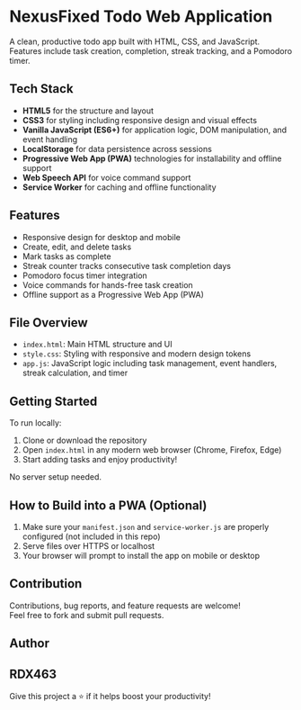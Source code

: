 # NexusFixed Todo Web Application

A clean, productive todo app built with HTML, CSS, and JavaScript.  
Features include task creation, completion, streak tracking, and a Pomodoro timer.

## Tech Stack

- **HTML5** for the structure and layout  
- **CSS3** for styling including responsive design and visual effects  
- **Vanilla JavaScript (ES6+)** for application logic, DOM manipulation, and event handling  
- **LocalStorage** for data persistence across sessions  
- **Progressive Web App (PWA)** technologies for installability and offline support  
- **Web Speech API** for voice command support  
- **Service Worker** for caching and offline functionality  

## Features

- Responsive design for desktop and mobile  
- Create, edit, and delete tasks  
- Mark tasks as complete  
- Streak counter tracks consecutive task completion days  
- Pomodoro focus timer integration  
- Voice commands for hands-free task creation  
- Offline support as a Progressive Web App (PWA)  

## File Overview

- `index.html`: Main HTML structure and UI  
- `style.css`: Styling with responsive and modern design tokens  
- `app.js`: JavaScript logic including task management, event handlers, streak calculation, and timer  

## Getting Started

To run locally:

1. Clone or download the repository  
2. Open `index.html` in any modern web browser (Chrome, Firefox, Edge)  
3. Start adding tasks and enjoy productivity!  

No server setup needed.

## How to Build into a PWA (Optional)

1. Make sure your `manifest.json` and `service-worker.js` are properly configured (not included in this repo)  
2. Serve files over HTTPS or localhost  
3. Your browser will prompt to install the app on mobile or desktop  

## Contribution

Contributions, bug reports, and feature requests are welcome!  
Feel free to fork and submit pull requests.

## Author

RDX463
---

Give this project a ⭐️ if it helps boost your productivity!

